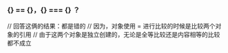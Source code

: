 ### {} == {}，{} === {} ？

// 回答这俩的结果：都是错的
// 因为，对象使用 = 进行比较的时候是比较两个对象的引用
// 由于这两个对象是独立创建的，无论是全等比较还是内容相等的比较都不成立